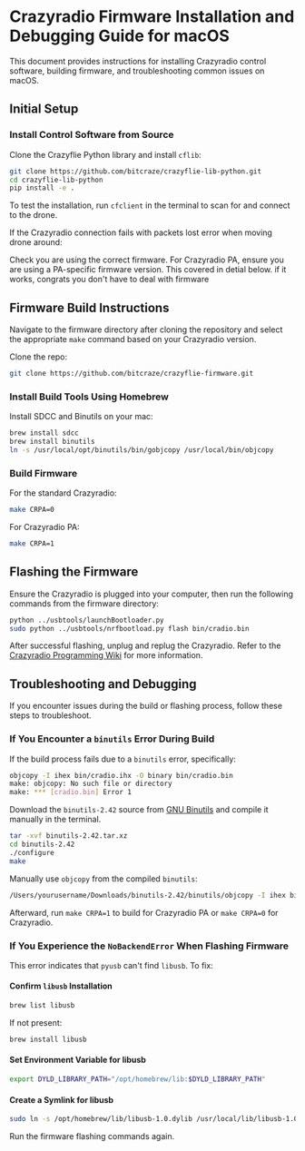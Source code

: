# Crazyradio Firmware Installation and Debugging Guide for macOS

This document provides instructions for installing Crazyradio control software, building firmware, and troubleshooting common issues on macOS.

## Initial Setup

### Install Control Software from Source
Clone the Crazyflie Python library and install `cflib`:

```bash
git clone https://github.com/bitcraze/crazyflie-lib-python.git
cd crazyflie-lib-python
pip install -e .
```

To test the installation, run `cfclient` in the terminal to scan for and connect to the drone.

If the Crazyradio connection fails with packets lost error when moving drone around:

Check you are using the correct firmware. For Crazyradio PA, ensure you are using a PA-specific firmware version. This covered in detial below. if it works, congrats you don't have to deal with firmware

## Firmware Build Instructions

Navigate to the firmware directory after cloning the repository and select the appropriate `make` command based on your Crazyradio version.

Clone the repo:
```bash
git clone https://github.com/bitcraze/crazyflie-firmware.git
```

### Install Build Tools Using Homebrew
Install SDCC and Binutils on your mac:

```bash
brew install sdcc
brew install binutils
ln -s /usr/local/opt/binutils/bin/gobjcopy /usr/local/bin/objcopy
```

### Build Firmware
For the standard Crazyradio:

```bash
make CRPA=0
```

For Crazyradio PA:

```bash
make CRPA=1
```

## Flashing the Firmware

Ensure the Crazyradio is plugged into your computer, then run the following commands from the firmware directory:

```bash
python ../usbtools/launchBootloader.py
sudo python ../usbtools/nrfbootload.py flash bin/cradio.bin
```

After successful flashing, unplug and replug the Crazyradio. Refer to the [Crazyradio Programming Wiki](https://wiki.bitcraze.io/projects:crazyradio:programming) for more information.

## Troubleshooting and Debugging

If you encounter issues during the build or flashing process, follow these steps to troubleshoot.

### If You Encounter a `binutils` Error During Build
If the build process fails due to a `binutils` error,
specifically:

```bash
objcopy -I ihex bin/cradio.ihx -O binary bin/cradio.bin
make: objcopy: No such file or directory
make: *** [cradio.bin] Error 1
```

Download the `binutils-2.42` source from [GNU Binutils](https://ftp.gnu.org/gnu/binutils/binutils-2.42.tar.xz) and compile it manually in the terminal.

```bash
tar -xvf binutils-2.42.tar.xz
cd binutils-2.42
./configure
make
```

Manually use `objcopy` from the compiled `binutils`:

```bash
/Users/yourusername/Downloads/binutils-2.42/binutils/objcopy -I ihex bin/cradio.ihx -O binary bin/cradio.bin
```

Afterward, run `make CRPA=1` to build for Crazyradio PA or `make CRPA=0` for Crazyradio.

### If You Experience the `NoBackendError` When Flashing Firmware

This error indicates that `pyusb` can't find `libusb`. To fix:

#### Confirm `libusb` Installation

```bash
brew list libusb
```

If not present:

```bash
brew install libusb
```

#### Set Environment Variable for libusb

```bash
export DYLD_LIBRARY_PATH="/opt/homebrew/lib:$DYLD_LIBRARY_PATH"
```

#### Create a Symlink for libusb

```bash
sudo ln -s /opt/homebrew/lib/libusb-1.0.dylib /usr/local/lib/libusb-1.0.dylib
```

Run the firmware flashing commands again.
